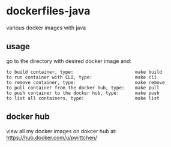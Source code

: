 # dockerfiles-java
various docker images with java

usage
-----

go to the directory with desired docker image and:

```
to build container, type:                       make build
to run container with CLI, type:                make cli
to remove container, type:                      make remove
to pull container from the docker hub, type:    make pull
to push container to the docker hub, type:      make push
to list all containers, type:                   make list
```
docker hub
----------

view all my docker images on dokcer hub at: https://hub.docker.com/u/pwittchen/
